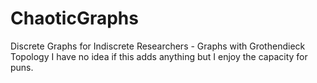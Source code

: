 # ChaoticGraphs
Discrete Graphs for Indiscrete Researchers - Graphs with Grothendieck Topology
I have no idea if this adds anything but I enjoy the capacity for puns.
